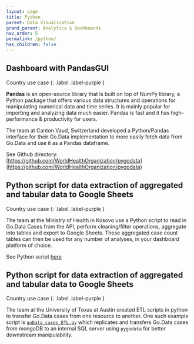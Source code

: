 ```yaml
---
layout: page
title: Python
parent: Data Visualization
grand_parent: Analytics & Dashboards
nav_order: 5
permalink: /python/
has_children: false
---
```


## Dashboard with PandasGUI 
Country use case
{: .label .label-purple }

**Pandas** is an open-source library that is built on top of NumPy library, a Python package that offers various data structures and operations for manipulating numerical data and time series. It is mainly popular for importing and analyzing data much easier. Pandas is fast and it has high-performance & productivity for users.

The team at Canton Vaud, Switzerland developed a Python/Pandas interface for their Go.Data implementation to more easily fetch data from Go.Data and use it as a Pandas dataframe.

See Github directory:[https://github.com/WorldHealthOrganization/pygodata](https://github.com/WorldHealthOrganization/pygodata)

## Python script for data extraction of aggregated and tabular data to Google Sheets
Country use case
{: .label .label-purple }

The team at the Ministry of Health in Kosovo use a Python script to read in Go.Data Cases from the API, perform cleaning/filter operations, aggregate into tables and export to Google Sheets. These aggregated case count tables can then be used for any number of analyses, in your dashboard platform of choice.

See Python script [here](https://github.com/WorldHealthOrganization/godata/blob/master/analytics/country_use_cases/godata-Kosovo/scripts/kosovo_dashboard_data_extraction.py)

## Python script for data extraction of aggregated and tabular data to Google Sheets
Country use case
{: .label .label-purple }

The team at the University of Texas at Austin created ETL scripts in python to transfer Go.Data cases from one resource to another. One such example script is [`goData_cases_ETL.py`](https://github.com/WorldHealthOrganization/godata/blob/master/analytics/country_use_cases/godata-universityoftexas/goData_cases_ETL.py) which replicates and transfers Go.Data cases from mongoDB to an internal SQL server using `pygodata` for better downstream manipulability.
